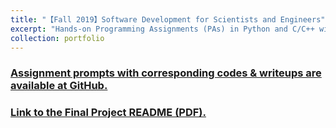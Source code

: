 ```yaml
---
title: "【Fall 2019】Software Development for Scientists and Engineers"
excerpt: "Hands-on Programming Assignments (PAs) in Python and C/C++ with designing, writing, hand-tracing, compiling and debugging for computational problems from various science and engineering disciplines. <br/><img src='/images/8_cme211.gif'>"
collection: portfolio
---
```


### [Assignment prompts with corresponding codes & writeups are available at GitHub.](https://github.com/chkao831/FA19_Software-Development-for-Scientists-and-Engineers_StanfordCME211)

### [Link to the Final Project README (PDF).](https://nbviewer.jupyter.org/github/chkao831/FA19_Software-Development-for-Scientists-and-Engineers_StanfordCME211/blob/master/project/writeup.pdf)
